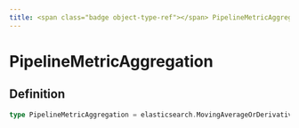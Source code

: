 ```yaml
---
title: <span class="badge object-type-ref"></span> PipelineMetricAggregation
---
```

# <span class="badge object-type-ref"></span> PipelineMetricAggregation

## Definition

```go
type PipelineMetricAggregation = elasticsearch.MovingAverageOrDerivativeOrCumulativeSumOrBucketScript
```
